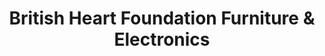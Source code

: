 ---
title: "British Heart Foundation Furniture & Electronics"
url: /birmingham/british-heart-foundation-furniture-und-electronics/
shop: Gebrauchtwaren
---